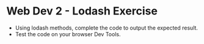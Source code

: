 # Web Dev 2 - Lodash Exercise

- Using lodash methods, complete the code to output the expected result.
- Test the code on your browser Dev Tools.
